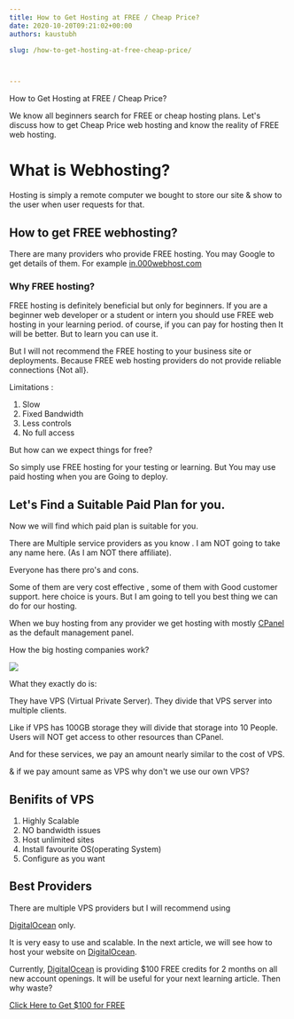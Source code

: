 ```yaml
---
title: How to Get Hosting at FREE / Cheap Price?
date: 2020-10-20T09:21:02+00:00
authors: kaustubh

slug: /how-to-get-hosting-at-free-cheap-price/



---
```

How to Get Hosting at FREE / Cheap Price?

We know all beginners search for FREE or cheap hosting plans. Let's discuss how to get Cheap Price web hosting and know the reality of FREE web hosting.



# What is Webhosting?

Hosting is simply a remote computer we bought to store our site & show to the user when user requests for that.

## How to get FREE webhosting?

There are many providers who provide FREE hosting. You may Google to get details of them. For example [in.000webhost.com](https://in.000webhost.com/)

### Why FREE hosting?

FREE hosting is definitely beneficial but only for beginners. If you are a beginner web developer or a student or intern you should use FREE web hosting in your learning period. of course, if you can pay for hosting then It will be better. But to learn you can use it. 

But I will not recommend the FREE hosting to your business site or deployments. Because FREE web hosting providers do not provide reliable connections {Not all}. 

Limitations :

 1. Slow
 2. Fixed Bandwidth
 3. Less controls
 4. No full access



But how can we expect things for free?

So simply use FREE hosting for your testing or learning. But You may use paid hosting when you are Going to deploy.



## Let's Find a Suitable Paid Plan for you.

Now we will find which paid plan is suitable for you. 

There are Multiple service providers as you know . I am NOT going to take any name here. (As I am NOT there affiliate).

Everyone has there pro's and cons.

Some of them are very cost effective , some of them with Good customer support. here choice is yours. But I am going to tell you best thing we can do for our hosting.

When we buy hosting from any provider we get hosting with mostly [CPanel](https://en.wikipedia.org/wiki/CPanel) as the default management panel.

How the big hosting companies work?


![](https://kaustubhk24.netlify.app/imgs/wp-content/uploads/2020/10/Yellow-Illustrated-Web-Designer-Business-Card-1-1.png) 

What they exactly do is:

They have VPS (Virtual Private Server). They divide that VPS server into multiple clients. 

Like if VPS has 100GB storage they will divide that storage into 10 People. Users will NOT get access to other resources than CPanel.

And for these services, we pay an amount nearly similar to the cost of VPS.

& if we pay amount same as VPS why don't we use our own VPS?

## Benifits of VPS

 1. Highly Scalable
 2. NO bandwidth issues
 3. Host unlimited sites
 4. Install favourite OS(operating System)
 5. Configure as you want

## Best Providers

There are multiple VPS providers but I will recommend using 

[DigitalOcean](https://m.do.co/c/253fdc8807b5) only.

It is very easy to use and scalable. In the next article, we will see how to host your website on [DigitalOcean](https://m.do.co/c/253fdc8807b5).

Currently, [DigitalOcean](https://m.do.co/c/253fdc8807b5) is providing $100 FREE credits for 2 months on all new account openings. It will be useful for your next learning article. Then why waste?



[Click Here to Get $100 for FREE](https://m.do.co/c/253fdc8807b5)

